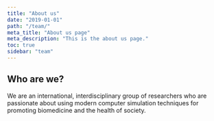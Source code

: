 ```yaml
---
title: "About us"
date: "2019-01-01"
path: "/team/"
meta_title: "About us page"
meta_description: "This is the about us page."
toc: true
sidebar: "team"
---
```


## Who are we?

We are an international, interdisciplinary group of researchers who are passionate about using modern computer simulation techniques for promoting biomedicine and the health of society.